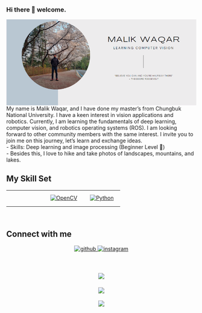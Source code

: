 ### Hi there 👋 welcome.
  
<div>
    <img src="https://github.com/MALIKMUHAMMADWAQAR/MALIKMUHAMMADWAQAR/blob/main/PROFILE.png" align="left" style="margin-right: 20px; clear: right;"/>  
</div>
<div>
    My name is Malik Waqar, and I have done my master’s from Chungbuk National University. I have a keen interest in vision applications and robotics. Currently, I am learning the fundamentals of deep learning, computer vision, and robotics operating systems (ROS). I am looking forward to other community members with the same interest. I invite you to join me on this journey, let’s learn and exchange ideas.<br/>
    - Skills: Deep learning and image processing (Beginner Level 🌱)<br/> 
    - Besides this, I love to hike and take photos of landscapes, mountains, and lakes.
</div>



  


## My Skill Set  
<table><tr><td valign="top" width="33%">

<td><div align="center">  
<a href="https://opencv.org/" target="_blank"><img style="margin: 10px" src="https://profilinator.rishav.dev/skills-assets/opencv-icon.svg" alt="OpenCV" height="50" /></a></td>
<td><a href="https://www.python.org/" target="_blank"><img style="margin: 10px" src="[https://profilinator.rishav.dev/skills-assets/python-original.svg](https://github.com/MALIKMUHAMMADWAQAR/MALIKMUHAMMADWAQAR/blob/main/python.svg)" alt="Python" width="50" height="50" /></a></td>
</div>
</tr>
</table>

<br/>  


## Connect with me  
<div align="center">
<a href="https://github.com/MalikMuhammadWaqar" target="_blank">
<img src=https://img.shields.io/badge/github-%2324292e.svg?&style=for-the-badge&logo=github&logoColor=white alt=github style="margin-bottom: 5px;" />
</a>
<a href="https://instagram.com/malikwaqarhaider" target="_blank">
<img src=https://img.shields.io/badge/instagram-%23000000.svg?&style=for-the-badge&logo=instagram&logoColor=white alt=instagram style="margin-bottom: 5px;" />
</a>  
</div>  
  

<br/>  


  

<br/>  



<br/>  

<div align="center"><img src="https://rishavanand.github.io/static/images/spotify-readme-example.svg" /></div>  

<br/>  

<div align="center">
<img src="https://komarev.com/ghpvc/?username=malikmuhammadwaqar&&style=flat-square" align="center" />
</div>  
  

<br/>  

<div align="center">
            <a href="https://www.buymeacoffee.com/malikmuhammadwaqar" target="_blank" style="display: inline-block;">
                <img
                    src="https://img.shields.io/badge/Donate-Buy%20Me%20A%20Coffee-orange.svg?style=flat-square&logo=buymeacoffee" 
                    align="center"
                />
            </a></div>
<br />

